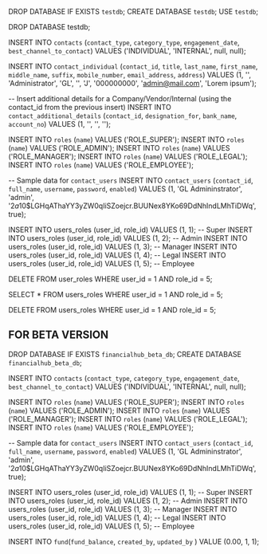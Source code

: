 DROP DATABASE IF EXISTS `testdb`;
CREATE DATABASE `testdb`;
USE `testdb`;

DROP DATABASE testdb;

INSERT INTO `contacts` (`contact_type`, `category_type`, `engagement_date`, `best_channel_to_contact`) 
VALUES ('INDIVIDUAL', 'INTERNAL', null, null);

INSERT INTO `contact_individual` (`contact_id`, `title`, `last_name`, `first_name`, `middle_name`, `suffix`, `mobile_number`, `email_address`, `address`) 
VALUES (1, '', 'Administrator', 'GL', '', 'J', '000000000', 'admin@mail.com', 'Lorem ipsum');

-- Insert additional details for a Company/Vendor/Internal (using the contact_id from the previous insert)
INSERT INTO `contact_additional_details` (`contact_id`, `designation_for`, `bank_name`, `account_no`) 
VALUES (1, '', '', '');

INSERT INTO `roles` (`name`) VALUES ('ROLE_SUPER');
INSERT INTO `roles` (`name`) VALUES ('ROLE_ADMIN');
INSERT INTO `roles` (`name`) VALUES ('ROLE_MANAGER');
INSERT INTO `roles` (`name`) VALUES ('ROLE_LEGAL');
INSERT INTO `roles` (`name`) VALUES ('ROLE_EMPLOYEE');

-- Sample data for `contact_users`
INSERT INTO `contact_users` (`contact_id`, `full_name`, `username`, `password`, `enabled`) VALUES
(1, 'GL Admininstrator', 'admin', '$2a$10$LGHqAThaYY3yZW0qIiSZoejcr.BUUNex8YKo69DdNhIndLMhTiDWq', true);

INSERT INTO users_roles (user_id, role_id) VALUES (1, 1); -- Super
INSERT INTO users_roles (user_id, role_id) VALUES (1, 2); -- Admin
INSERT INTO users_roles (user_id, role_id) VALUES (1, 3); -- Manager
INSERT INTO users_roles (user_id, role_id) VALUES (1, 4); -- Legal
INSERT INTO users_roles (user_id, role_id) VALUES (1, 5); -- Employee

DELETE FROM user_roles WHERE user_id = 1 AND role_id = 5;

SELECT * FROM users_roles WHERE user_id = 1 AND role_id = 5;

DELETE FROM users_roles WHERE user_id = 1 AND role_id = 5;


## FOR BETA VERSION

DROP DATABASE IF EXISTS `financialhub_beta_db`;
CREATE DATABASE `financialhub_beta_db`;

INSERT INTO `contacts` (`contact_type`, `category_type`, `engagement_date`, `best_channel_to_contact`) 
VALUES ('INDIVIDUAL', 'INTERNAL', null, null);

INSERT INTO `roles` (`name`) VALUES ('ROLE_SUPER');
INSERT INTO `roles` (`name`) VALUES ('ROLE_ADMIN');
INSERT INTO `roles` (`name`) VALUES ('ROLE_MANAGER');
INSERT INTO `roles` (`name`) VALUES ('ROLE_LEGAL');
INSERT INTO `roles` (`name`) VALUES ('ROLE_EMPLOYEE');

-- Sample data for `contact_users`
INSERT INTO `contact_users` (`contact_id`, `full_name`, `username`, `password`, `enabled`) VALUES
(1, 'GL Admininstrator', 'admin', '$2a$10$LGHqAThaYY3yZW0qIiSZoejcr.BUUNex8YKo69DdNhIndLMhTiDWq', true);

INSERT INTO users_roles (user_id, role_id) VALUES (1, 1); -- Super
INSERT INTO users_roles (user_id, role_id) VALUES (1, 2); -- Admin
INSERT INTO users_roles (user_id, role_id) VALUES (1, 3); -- Manager
INSERT INTO users_roles (user_id, role_id) VALUES (1, 4); -- Legal
INSERT INTO users_roles (user_id, role_id) VALUES (1, 5); -- Employee

INSERT INTO `fund`(`fund_balance`, `created_by`, `updated_by` ) VALUE (0.00, 1, 1);